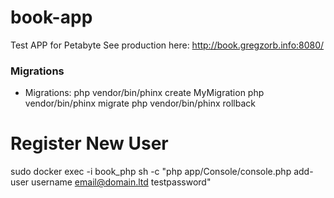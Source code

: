 # book-app
Test APP for Petabyte
See production here: http://book.gregzorb.info:8080/

### Migrations ###

* Migrations:
php vendor/bin/phinx create MyMigration
php vendor/bin/phinx migrate
php vendor/bin/phinx rollback


# Register New User
sudo docker exec -i book_php sh -c "php app/Console/console.php add-user username email@domain.ltd testpassword"